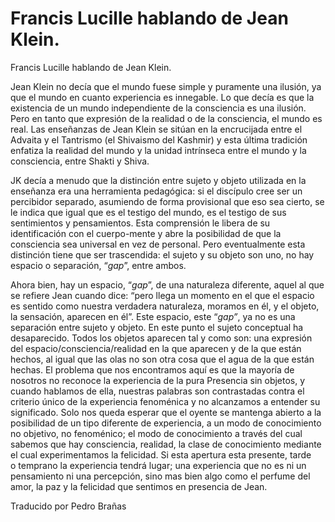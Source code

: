 # Francis Lucille hablando de Jean Klein.  

Francis Lucille hablando de Jean Klein.

Jean Klein no dec&iacute;a que el mundo fuese&nbsp;simple y puramente una&nbsp;ilusi&oacute;n, ya que el mundo en cuanto experiencia es innegable. Lo que dec&iacute;a es que la existencia de un mundo independiente de la consciencia es una ilusi&oacute;n. Pero en tanto que expresi&oacute;n de la realidad o de la consciencia, el mundo es real. Las ense&ntilde;anzas de Jean Klein se sit&uacute;an en la encrucijada entre el Advaita y el Tantrismo (el Shivaismo del Kashmir) y esta &uacute;ltima tradici&oacute;n enfatiza la realidad del mundo y la unidad intr&iacute;nseca entre el mundo y la consciencia, entre Shakti y Shiva.

JK dec&iacute;a a menudo que la distinci&oacute;n entre sujeto y objeto utilizada en la ense&ntilde;anza era una herramienta pedag&oacute;gica: si el disc&iacute;pulo cree ser un percibidor separado, asumiendo de forma provisional que eso sea cierto, se le indica que igual que es el testigo del mundo, es el testigo de sus sentimientos y pensamientos. Esta comprensi&oacute;n le libera de su identificaci&oacute;n con el cuerpo-mente y abre la posibilidad de que la consciencia sea universal en vez de personal. Pero eventualmente esta distinci&oacute;n tiene que ser trascendida: el sujeto y su objeto son uno, no hay espacio o separaci&oacute;n, &ldquo;_gap_&rdquo;, entre ambos.

Ahora bien, hay un espacio, &ldquo;_gap_&rdquo;, de una naturaleza diferente, aquel al que se refiere Jean cuando dice: &ldquo;pero llega un momento en el que el espacio es sentido como nuestra verdadera naturaleza, moramos en &eacute;l, y el objeto, la sensaci&oacute;n, aparecen en &eacute;l&rdquo;. Este espacio, este &ldquo;_gap&rdquo;_, ya no es una separaci&oacute;n entre sujeto y objeto. En este punto el sujeto conceptual ha desaparecido. Todos los objetos aparecen tal y como son: una expresi&oacute;n del espacio/consciencia/realidad en la que aparecen y de la que est&aacute;n hechos, al igual que las olas no son otra cosa que el agua de la que est&aacute;n hechas. El problema que nos encontramos aqu&iacute; es que la mayor&iacute;a de nosotros no reconoce la experiencia de la pura Presencia sin objetos, y cuando hablamos de ella, nuestras palabras son contrastadas contra el criterio &uacute;nico de la experiencia fenom&eacute;nica y no alcanzamos a entender su significado. Solo&nbsp;nos queda&nbsp;esperar que el oyente se mantenga abierto a la posibilidad de un tipo diferente de experiencia, a un modo de conocimiento no objetivo, no fenom&eacute;nico; el modo de conocimiento a trav&eacute;s del cual sabemos que hay consciencia, realidad, la clase de conocimiento mediante el cual experimentamos la felicidad. Si esta apertura esta presente,&nbsp;tarde o&nbsp;temprano la experiencia tendr&aacute; lugar;&nbsp;una experiencia que no es ni un pensamiento ni una percepci&oacute;n, sino mas bien algo como el perfume del amor, la paz y la felicidad que sentimos en presencia de Jean.

Traducido por Pedro Bra&ntilde;as

  

